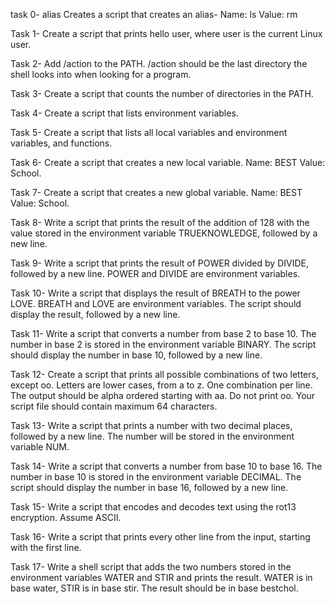 task 0- alias Creates a script that creates an alias- Name: ls Value: rm

Task 1- Create a script that prints hello user, where user is the current Linux user.

Task 2- Add /action to the PATH. /action should be the last directory the shell looks into when looking for a program.

Task 3- Create a script that counts the number of directories in the PATH.

Task 4- Create a script that lists environment variables.

Task 5- Create a script that lists all local variables and environment variables, and functions. 

Task 6- Create a script that creates a new local variable. Name: BEST Value: School.

Task 7- Create a script that creates a new global variable. Name: BEST Value: School.

Task 8- Write a script that prints the result of the addition of 128 with the value stored in the environment variable TRUEKNOWLEDGE, followed by a new line.

Task 9- Write a script that prints the result of POWER divided by DIVIDE, followed by a new line. POWER and DIVIDE are environment variables.

Task 10- Write a script that displays the result of BREATH to the power LOVE. BREATH and LOVE are environment variables. The script should display the result, followed by a new line.

Task 11- Write a script that converts a number from base 2 to base 10. The number in base 2 is stored in the environment variable BINARY. The script should display the number in base 10, followed by a new line.

Task 12- Create a script that prints all possible combinations of two letters, except oo. Letters are lower cases, from a to z. One combination per line. The output should be alpha ordered starting with aa. Do not print oo. Your script file should contain maximum 64 characters.

Task 13- Write a script that prints a number with two decimal places, followed by a new line. The number will be stored in the environment variable NUM.

Task 14- Write a script that converts a number from base 10 to base 16. The number in base 10 is stored in the environment variable DECIMAL. The script should display the number in base 16, followed by a new line.

Task 15- Write a script that encodes and decodes text using the rot13 encryption. Assume ASCII. 

Task 16- Write a script that prints every other line from the input, starting with the first line.

Task 17- Write a shell script that adds the two numbers stored in the environment variables WATER and STIR and prints the result. WATER is in base water, STIR is in base stir. The result should be in base bestchol.